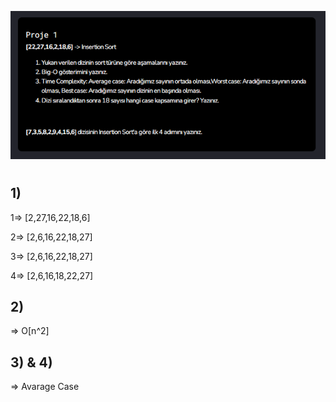 ![insertion](./img/insert.PNG)
# 
## 1)
1=> [2,27,16,22,18,6] 

2=> [2,6,16,22,18,27]

3=> [2,6,16,22,18,27]

4=> [2,6,16,18,22,27]

## 2)

=> O[n^2]

## 3) & 4)
=> Avarage Case